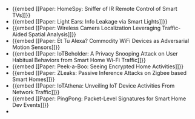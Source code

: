 - {{embed [[Paper: HomeSpy: Sniffer of IR Remote Control of Smart TVs]]}}
- {{embed [[Paper: Light Ears: Info Leakage via Smart Lights]]}}
- {{embed [[Paper: Wireless Camera Localization Leveraging Traffic-Aided Spatial Analysis]]}}
- {{embed [[Paper: Et Tu Alexa? Commodity WiFi Devices as Adversarial Motion Sensors]]}}
- {{embed [[Paper: IoTBeholder: A Privacy Snooping Attack on User Habitual Behaviors from Smart Home Wi-Fi Traffic]]}}
- {{embed [[Paper: Peek-a-Boo: Seeing Encrypted Home Activities]]}}
- {{embed [[Paper: ZLeaks: Passive Inference Attacks on Zigbee based Smart Homes]]}}
- {{embed [[Paper: IoTAthena: Unveiling IoT Device Activities From Network Traffic]]}}
- {{embed [[Paper: PingPong: Packet-Level Signatures for Smart Home Dev Events]]}}
-